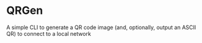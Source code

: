# QRGen

A simple CLI to generate a QR code image (and, optionally, output an ASCII QR) to connect to a local network
